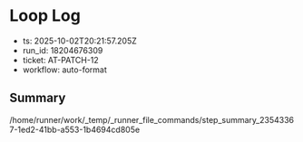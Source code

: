 # Loop Log

- ts: 2025-10-02T20:21:57.205Z
- run_id: 18204676309
- ticket: AT-PATCH-12
- workflow: auto-format

## Summary

/home/runner/work/\_temp/\_runner_file_commands/step_summary_23543367-1ed2-41bb-a553-1b4694cd805e
